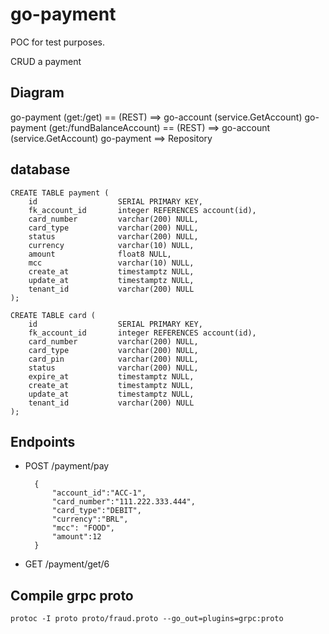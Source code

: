 # go-payment

POC for test purposes.

CRUD a payment

## Diagram

go-payment (get:/get) == (REST) ==> go-account (service.GetAccount)
go-payment (get:/fundBalanceAccount) == (REST) ==> go-account (service.GetAccount)
go-payment ==> Repository

## database

    CREATE TABLE payment (
        id                  SERIAL PRIMARY KEY,
        fk_account_id       integer REFERENCES account(id),
        card_number         varchar(200) NULL,
        card_type           varchar(200) NULL,
        status              varchar(200) NULL,
        currency            varchar(10) NULL,   
        amount              float8 NULL,
        mcc                 varchar(10) NULL,
        create_at           timestamptz NULL,
        update_at           timestamptz NULL,
        tenant_id           varchar(200) NULL
    );

    CREATE TABLE card (
        id                  SERIAL PRIMARY KEY,
        fk_account_id       integer REFERENCES account(id),
        card_number         varchar(200) NULL,
        card_type           varchar(200) NULL,
        card_pin            varchar(200) NULL,
        status              varchar(200) NULL,
        expire_at           timestamptz NULL,
        create_at           timestamptz NULL,
        update_at           timestamptz NULL,
        tenant_id           varchar(200) NULL
    );

## Endpoints

+ POST /payment/pay

        {
            "account_id":"ACC-1",
            "card_number":"111.222.333.444",
            "card_type":"DEBIT",
            "currency":"BRL",
            "mcc": "FOOD",
            "amount":12
        }
        
+ GET  /payment/get/6

## Compile grpc proto

    protoc -I proto proto/fraud.proto --go_out=plugins=grpc:proto
